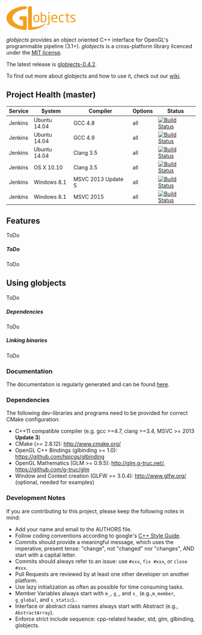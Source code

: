 ![globjects Logo](globjects-logo.png "globjects")

*globjects* provides an object oriented C++ interface for OpenGL's programmable pipeline (3.1+).
*globjects* is a cross-platform library licenced under the [MIT license](http://opensource.org/licenses/MIT).

The latest release is [globjects-0.4.2](https://github.com/hpicgs/globjects/releases/tag/v0.4.2).

To find out more about globjects and how to use it, check out our [wiki](https://github.com/hpicgs/globjects/wiki).

## Project Health (master)

| Service | System | Compiler | Options | Status |
| ------- | ------ | -------- | ------- | ------ |
| Jenkins | Ubuntu 14.04 | GCC 4.8 | all | [![Build Status](http://jenkins.hpi3d.de/buildStatus/icon?job=globjects-linux-gcc4.8)](http://jenkins.hpi3d.de/job/globjects-linux-gcc4.8)|
| Jenkins | Ubuntu 14.04 | GCC 4.9 | all | [![Build Status](http://jenkins.hpi3d.de/buildStatus/icon?job=globjects-linux-gcc4.9)](http://jenkins.hpi3d.de/job/globjects-linux-gcc4.9)|
| Jenkins | Ubuntu 14.04 | Clang 3.5 | all | [![Build Status](http://jenkins.hpi3d.de/buildStatus/icon?job=globjects-linux-clang3.5)](http://jenkins.hpi3d.de/job/globjects-linux-clang3.5) |
| Jenkins | OS X 10.10 | Clang 3.5 | all | [![Build Status](http://jenkins.hpi3d.de/buildStatus/icon?job=globjects-osx-clang3.5)](http://jenkins.hpi3d.de/job/globjects-osx-clang3.5) |
| Jenkins | Windows 8.1 | MSVC 2013 Update 5 | all | [![Build Status](http://jenkins.hpi3d.de/buildStatus/icon?job=globjects-windows-msvc2013)](http://jenkins.hpi3d.de/job/globjects-windows-msvc2013) |
| Jenkins | Windows 8.1 | MSVC 2015 | all | [![Build Status](http://jenkins.hpi3d.de/buildStatus/icon?job=globjects-windows-msvc2015)](http://jenkins.hpi3d.de/job/globjects-windows-msvc2015) |

## Features

ToDo

##### ToDo

ToDo

## Using globjects

ToDo

##### Dependencies

ToDo

##### Linking binaries

ToDo

### Documentation

The documentation is regularly generated and can be found [here](http://libglow.org/doxygen-master).


### Dependencies

The following dev-libraries and programs need to be provided for correct CMake configuration:
* C++11 compatible compiler (e.g. gcc >=4.7, clang >=3.4, MSVC >= 2013 **Update 3**)
* CMake (>= 2.8.12): http://www.cmake.org/
* OpenGL C++ Bindings (glbinding >= 1.0): https://github.com/hpicgs/glbinding
* OpenGL Mathematics (GLM >= 0.9.5): http://glm.g-truc.net/, https://github.com/g-truc/glm
* Window and Context creation (GLFW >= 3.0.4): http://www.glfw.org/ (optional, needed for examples)


### Development Notes

If you are contributing to this project, please keep the following notes in mind:
* Add your name and email to the AUTHORS file.
* Follow coding conventions according to google's [C++ Style Guide](http://google-styleguide.googlecode.com/svn/trunk/cppguide.xml).
* Commits should provide a meaningful  message, which uses the imperative, present tense: "change", not "changed" nor "changes", AND start with a capital letter.
* Commits should always refer to an issue: use ```#xxx```, ```fix #xxx```, or ```close #xxx```.
* Pull Requests are reviewed by at least one other developer on another platform.
* Use lazy initialization as often as possible for time consuming tasks.
* Member Variables always start with ```m_```, ```g_```, and ```s_``` (e.g.,```m_member```, ```g_global```, and ```s_static```)..
* Interface or abstract class names always start with Abstract (e.g., ```AbstractArray```).
* Enforce strict include sequence: cpp-related header, std, glm, glbinding, globjects.
